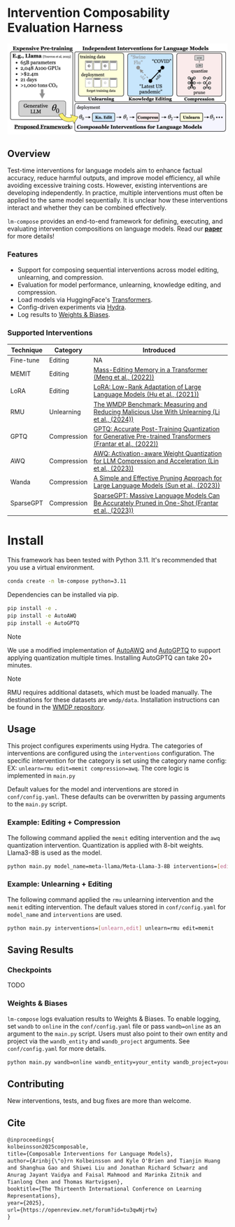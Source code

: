 # Intervention Composability Evaluation Harness

 <img src=./notebooks/figures/title_fig_image.png/>

 ## Overview

Test-time interventions for language models aim to enhance factual accuracy, reduce harmful outputs, and improve model efficiency, all while avoiding excessive training costs. However, existing interventions are developing independently. In practice, multiple interventions must often be applied to the same model sequentially. It is unclear how these interventions interact and whether they can be combined effectively.

`lm-compose` provides an end-to-end framework for defining, executing, and evaluating intervention compositions on language models.  Read our **[paper](TODO)** for more details!

### Features
- Support for composing sequential interventions across model editing, unlearning, and compression.
- Evaluation for model performance, unlearning, knowledge editing, and compression.
- Load models via HuggingFace's [Transformers](https://huggingface.co/docs/transformers/en/index).
- Config-driven experiments via [Hydra](https://hydra.cc/).
- Log results to [Weights & Biases](https://wandb.ai/site).

### Supported Interventions
| Technique | Category | Introduced | 
|-----------|----------|------------|
| Fine-tune | Editing | NA | 
| MEMIT | Editing | [Mass-Editing Memory in a Transformer (Meng et al., (2022))](https://www.semanticscholar.org/paper/Mass-Editing-Memory-in-a-Transformer-Meng-Sharma/2fe1ac0b09cc0f50eb83eef6c7c6b45ac8b12413) | 
| LoRA | Editing | [LoRA: Low-Rank Adaptation of Large Language Models (Hu et al., (2021))](https://www.semanticscholar.org/paper/LoRA%3A-Low-Rank-Adaptation-of-Large-Language-Models-Hu-Shen/a8ca46b171467ceb2d7652fbfb67fe701ad86092) | 
| RMU | Unlearning | [The WMDP Benchmark: Measuring and Reducing Malicious Use With Unlearning (Li et al., (2024))](https://www.semanticscholar.org/paper/The-WMDP-Benchmark%3A-Measuring-and-Reducing-Use-With-Li-Pan/06b9ad0b52d23231f650be0aeb0b17cc52c8a74b) |
| GPTQ | Compression | [GPTQ: Accurate Post-Training Quantization for Generative Pre-trained Transformers (Frantar et al., (2022))](https://www.semanticscholar.org/paper/GPTQ%3A-Accurate-Post-Training-Quantization-for-Frantar-Ashkboos/7da0f2501034522e3d50af7e9b8fa7ec9d7b65b6) | 
| AWQ | Compression | [AWQ: Activation-aware Weight Quantization for LLM Compression and Acceleration (Lin et al., (2023))](https://www.semanticscholar.org/paper/AWQ%3A-Activation-aware-Weight-Quantization-for-LLM-Lin-Tang/42d4a37b25f0f0afc6a6580427a6418a17b86322) | 
| Wanda | Compression | [A Simple and Effective Pruning Approach for Large Language Models (Sun et al., (2023))](https://www.semanticscholar.org/paper/A-Simple-and-Effective-Pruning-Approach-for-Large-Sun-Liu/7d22ad3573101337bca2091fb0114b377c4f3db6) | 
| SparseGPT | Compression | [SparseGPT: Massive Language Models Can Be Accurately Pruned in One-Shot (Frantar et al., (2023))](https://www.semanticscholar.org/paper/SparseGPT%3A-Massive-Language-Models-Can-Be-Pruned-in-Frantar-Alistarh/909ad57ce8caa6b390a65ae09db352d27d8f3996) | 


# Install

This framework has been tested with Python 3.11. It's recommended that you use a virtual environment. 
```bash
conda create -n lm-compose python=3.11
```
Dependencies can be installed via pip. 
```bash
pip install -e .
pip install -e AutoAWQ
pip install -e AutoGPTQ
```
> [!Note]
> We use a modified implementation of [AutoAWQ](https://github.com/casper-hansen/AutoAWQ) and [AutoGPTQ](https://github.com/AutoGPTQ/AutoGPTQ) to support applying quantization multiple times. Installing AutoGPTQ can take 20+ minutes.

> [!Note]
> RMU requires additional datasets, which must be loaded manually. The destinations for these datasets are `wmdp/data`. Installation instructions can be found in the [WMDP repository](https://github.com/centerforaisafety/wmdp). 

## Usage

This project configures experiments using Hydra. The categories of interventions are configured using the `interventions` configuration. The specific intervention for the category is set using the category name config: EX: `unlearn=rmu edit=memit compression=awq`. The core logic is implemented in `main.py`

Default values for the model and interventions are stored in `conf/config.yaml`. These defaults can be overwritten by passing arguments to the `main.py` script.

### Example: Editing + Compression

The following command applied the `memit` editing intervention and the `awq` quantization intervention. Quantization is applied with 8-bit weights. Llama3-8B is used as the model.
```bash
python main.py model_name=meta-llama/Meta-Llama-3-8B interventions=[edit,compress] edit=memit compress=awq wbits=8
```

### Example: Unlearning + Editing

The following command applied the `rmu` unlearning intervention and the `memit` editing intervention. The default values stored in `conf/config.yaml` for `model_name` and `interventions` are used.
```bash
python main.py interventions=[unlearn,edit] unlearn=rmu edit=memit
```

## Saving Results

### Checkpoints

TODO

### Weights & Biases

`lm-compose` logs evaluation results to Weights & Biases. To enable logging, set `wandb` to `online` in the `conf/config.yaml` file or pass `wandb=online` as an argument to the `main.py` script. Users must also point to their own entity and project via the `wandb_entity` and `wandb_project` arguments. See `conf/config.yaml` for more details.

```bash
python main.py wandb=online wandb_entity=your_entity wandb_project=your_project interventions=[unlearn,edit,compress] unlearn=rmu edit=memit compress=sparsegpt
```
## Contributing

New interventions, tests, and bug fixes are more than welcome. 

## Cite

```
@inproceedings{
kolbeinsson2025composable,
title={Composable Interventions for Language Models},
author={Arinbj{\"o}rn Kolbeinsson and Kyle O'Brien and Tianjin Huang and Shanghua Gao and Shiwei Liu and Jonathan Richard Schwarz and Anurag Jayant Vaidya and Faisal Mahmood and Marinka Zitnik and Tianlong Chen and Thomas Hartvigsen},
booktitle={The Thirteenth International Conference on Learning Representations},
year={2025},
url={https://openreview.net/forum?id=tu3qwNjrtw}
}
```
